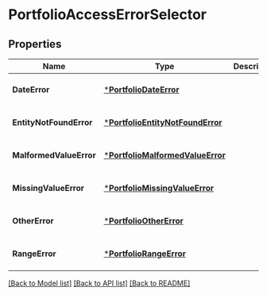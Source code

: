 # PortfolioAccessErrorSelector

## Properties
Name | Type | Description | Notes
------------ | ------------- | ------------- | -------------
**DateError** | [***PortfolioDateError**](PortfolioDateError.md) |  | [optional] [default to null]
**EntityNotFoundError** | [***PortfolioEntityNotFoundError**](PortfolioEntityNotFoundError.md) |  | [optional] [default to null]
**MalformedValueError** | [***PortfolioMalformedValueError**](PortfolioMalformedValueError.md) |  | [optional] [default to null]
**MissingValueError** | [***PortfolioMissingValueError**](PortfolioMissingValueError.md) |  | [optional] [default to null]
**OtherError** | [***PortfolioOtherError**](PortfolioOtherError.md) |  | [optional] [default to null]
**RangeError** | [***PortfolioRangeError**](PortfolioRangeError.md) |  | [optional] [default to null]

[[Back to Model list]](../README.md#documentation-for-models) [[Back to API list]](../README.md#documentation-for-api-endpoints) [[Back to README]](../README.md)

